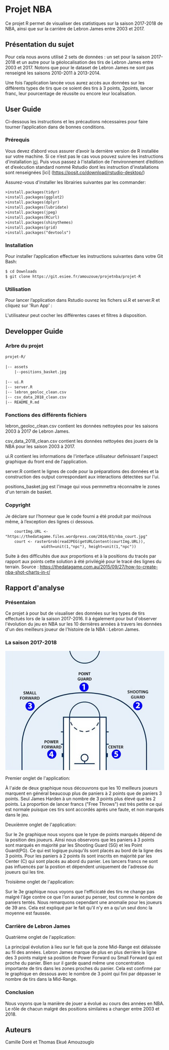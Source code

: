 # Projet NBA

Ce projet R permet de visualiser des statistiques sur la saison 2017-2018 de NBA, ainsi que sur la carrière de Lebron James entre 2003 et 2017.

## Présentation du sujet

Pour cela nous avons utilisé 2 sets de données : un set pour la saison 2017-2018 et un autre pour la géolocalisation des tirs de Lebron James entre 2003 et 2017. Notons que pour le dataset de Lebron James ne sont pas renseigné les saisons 2010-2011 à 2013-2014.

Une fois l’application lancée vous aurez accès aux données sur les différents types de tirs que ce soient des tirs à 3 points, 2points, lancer franc, leur pourcentage de réussite ou encore leur localisation.

## User Guide 

Ci-dessous les instructions et les précautions nécessaires pour faire tourner l’application dans de bonnes conditions.

### Prérequis 

Vous devez d’abord vous assurer d’avoir la dernière version de R installée sur votre machine. 
Si ce n’est pas le cas vous pouvez suivre les instructions d'installation [ici](https://cran.r-project.org/bin/windows/base/). Puis vous passez à l'istallation de l'environnement d’édition et d’exécution standard nommé Rstudio dont les instruction d'installations sont renseignées [ici] (https://posit.co/download/rstudio-desktop/)

Assurez-vous d'installer les librairies suivantes par les commander:

    >install.packages(tidyr)
    >install.packages(ggplot2)
    >install.packages(dplyr)
    >install.packages(lubridate)
    >install.packages(jpeg)
    >install.packages(RCurl)
    >install.packages(shinythemes)
    >install.packages(grid)
    >install.packages("devtools")


### Installation 

Pour installer l’application effectuer les instructions suivantes dans votre Git Bash: 

    $ cd Downloads
    $ git clone https://git.esiee.fr/amouzoue/projetnba/projet-R

### Utilisation

Pour lancer l’application dans Rstudio ouvrez les fichers ui.R et server.R et cliquez sur 'Run App' : 

L'utilisateur peut cocher les différentes cases et filtres à disposition.

## Developper Guide 

### Arbre du projet

    projet-R/ 

    |-- assets
        |--positions_basket.jpg
        
    |-- ui.R 
    |-- server.R
    |-- lebron_geoloc_clean.csv
    |-- csv_data_2018_clean.csv
    |-- README_R.md 

### Fonctions des différents fichiers

lebron_geoloc_clean.csv contient les données nettoyées pour les saisons 2003 à 2017 de Lebron James.

csv_data_2018_clean.csv contient les données nettoyées des jouers de la NBA pour les saison 2003 à 2017.

ui.R contient les informations de l'interface utilisateur definissant l'aspect graphique du front end de l'application.

server.R contient le lignes de code pour la préparations des données et la construction des output correspondant aux interactions détectées sur l'ui.

positions_basket.jpg est l'image qui vous permmettra réconnaitre le zones d'un terrain de basket.

### Copyright

Je déclare sur l’honneur que le code fourni a été produit par moi/nous même, à l’exception des lignes ci dessous.

        courtImg.URL <- "https://thedatagame.files.wordpress.com/2016/03/nba_court.jpg"
        court <- rasterGrob(readJPEG(getURLContent(courtImg.URL)),
                    width=unit(1,"npc"), height=unit(1,"npc"))

Suite à des difficultés due aux proportions et à la positions du tracés par rapport aux points cette solution à été privilégié pour le tracé des lignes du terrain. Source : https://thedatagame.com.au/2015/09/27/how-to-create-nba-shot-charts-in-r/

## Rapport d'analyse

### Présentaion

Ce projet à pour but de visualiser des données sur les types de tirs effectués lors de la saison 2017-2016. Il à également pour but d'observer l'évolution du jeu en NBA sur les 10 dernières années à travers les données d'un des meilleurs joueur de l'histoire de la NBA : Lebron James.

### La saison 2017-2018

![Positions des joueurs sur un terrain de basket](/assets/positions_basket.jpg)

Premier onglet de l'application:

À l'aide de deux graphique nous découvrons que les 10 meilleurs joueurs marquent en général beaucoup plus de paniers à 2 points que de paniers 3 points. Seul James Harden à un nombre de 3 points plus élevé que les 2 points. La proportion de lancer francs ("Free Throws") est très petite ce qui est normale puisque ces tirs sont accordés après une faute, et non marqués dans le jeu.

Deuxièmre onglet de l'application:

Sur le 2e graphique nous voyons que le type de points marqués dépend de la position des joueurs. Ainsi nous observons que les paniers à 3 points sont marqués en majorité par les Shooting Guard (SG) et les Point Guard(PG). Ce qui est logique puisqu'ils sont placés au bord de la ligne des 3 points. Pour les paniers à 2 points ils sont inscrits en majorité par les Center (C) qui sont placés au abord du panier. Les lancers francs ne sont pas influencés par la postion et dépendent uniquement de l'adresse du joueurs qui les tire.

Troisième onglet de l'application:

Sur le 3e graphique nous voyons que l'efficicaté des tirs ne change pas malgré l'âge contre ce que l'on auraot pu penser, tout comme le nombre de paniers tentés. Nous remarquons cependant une anomalie pour les joueurs de 39 ans. Cela est expliqué par le fait qu'il n'y en a qu'un seul donc la moyenne est faussée.

### Carrière de Lebron James

Quatrième onglet de l'application:

La principal évolution à lieu sur le fait que la zone Mid-Range est délaissée au fil des années. Lebron James marque de plus en plus derrière la ligne des 3 points malgré sa position de Power Forward ou Small Forward qui est proche du panier. Bien sur il garde quand même une concentration importante de tirs dans les zones proches du panier. Cela est confirmé par le graphique en dessous avec le nombre de 3 point qui fini par dépasser le nombre de tirs dans la Mid-Range.

### Conclusion 

Nous voyons que la manière de jouer a évolué au cours des années en NBA. Le rôle de chacun malgré des positions similaires a changer entre 2003 et 2018.

## Auteurs 

Camille Doré et Thomas Ekué Amouzouglo